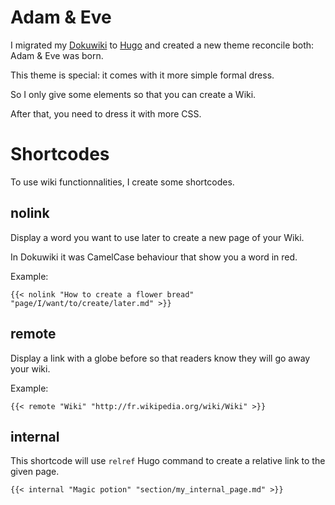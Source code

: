 # Adam & Eve

I migrated my [Dokuwiki](https://www.dokuwiki.org/) to [Hugo](http://gohugo.io/) and created a new theme reconcile both: Adam & Eve was born.

This theme is special: it comes with it more simple formal dress.

So I only give some elements so that you can create a Wiki.

After that, you need to dress it with more CSS.

# Shortcodes

To use wiki functionnalities, I create some shortcodes.

## nolink

Display a word you want to use later to create a new page of your Wiki.

In Dokuwiki it was CamelCase behaviour that show you a word in red.

Example:

```
{{< nolink "How to create a flower bread" "page/I/want/to/create/later.md" >}}
```

## remote

Display a link with a globe before so that readers know they will go away your wiki.

Example:

```
{{< remote "Wiki" "http://fr.wikipedia.org/wiki/Wiki" >}}
```

## internal

This shortcode will use `relref` Hugo command to create a relative link to the given page.

```
{{< internal "Magic potion" "section/my_internal_page.md" >}}
```
